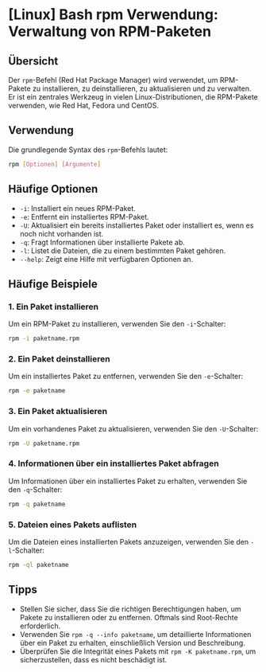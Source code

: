 # [Linux] Bash rpm Verwendung: Verwaltung von RPM-Paketen

## Übersicht
Der `rpm`-Befehl (Red Hat Package Manager) wird verwendet, um RPM-Pakete zu installieren, zu deinstallieren, zu aktualisieren und zu verwalten. Er ist ein zentrales Werkzeug in vielen Linux-Distributionen, die RPM-Pakete verwenden, wie Red Hat, Fedora und CentOS.

## Verwendung
Die grundlegende Syntax des `rpm`-Befehls lautet:

```bash
rpm [Optionen] [Argumente]
```

## Häufige Optionen
- `-i`: Installiert ein neues RPM-Paket.
- `-e`: Entfernt ein installiertes RPM-Paket.
- `-U`: Aktualisiert ein bereits installiertes Paket oder installiert es, wenn es noch nicht vorhanden ist.
- `-q`: Fragt Informationen über installierte Pakete ab.
- `-l`: Listet die Dateien, die zu einem bestimmten Paket gehören.
- `--help`: Zeigt eine Hilfe mit verfügbaren Optionen an.

## Häufige Beispiele

### 1. Ein Paket installieren
Um ein RPM-Paket zu installieren, verwenden Sie den `-i`-Schalter:

```bash
rpm -i paketname.rpm
```

### 2. Ein Paket deinstallieren
Um ein installiertes Paket zu entfernen, verwenden Sie den `-e`-Schalter:

```bash
rpm -e paketname
```

### 3. Ein Paket aktualisieren
Um ein vorhandenes Paket zu aktualisieren, verwenden Sie den `-U`-Schalter:

```bash
rpm -U paketname.rpm
```

### 4. Informationen über ein installiertes Paket abfragen
Um Informationen über ein installiertes Paket zu erhalten, verwenden Sie den `-q`-Schalter:

```bash
rpm -q paketname
```

### 5. Dateien eines Pakets auflisten
Um die Dateien eines installierten Pakets anzuzeigen, verwenden Sie den `-l`-Schalter:

```bash
rpm -ql paketname
```

## Tipps
- Stellen Sie sicher, dass Sie die richtigen Berechtigungen haben, um Pakete zu installieren oder zu entfernen. Oftmals sind Root-Rechte erforderlich.
- Verwenden Sie `rpm -q --info paketname`, um detaillierte Informationen über ein Paket zu erhalten, einschließlich Version und Beschreibung.
- Überprüfen Sie die Integrität eines Pakets mit `rpm -K paketname.rpm`, um sicherzustellen, dass es nicht beschädigt ist.